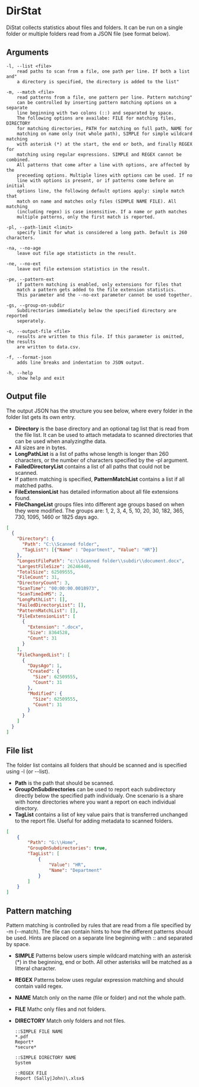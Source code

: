 # DirStat

DiStat collects statistics about files and folders. It can be run on a single folder or multiple folders read from a
JSON file (see format below).

## Arguments

    -l, --list <file>
        read paths to scan from a file, one path per line. If both a list and"
        a directory is specified, the directory is added to the list"

    -m, --match <file>
        read patterns from a file, one pattern per line. Pattern matching"
        can be controlled by inserting pattern matching options on a separate
        line beginning with two colons (::) and separated by space.
        The following options are availabe: FILE for matching files, DIRECTORY
        for matching directories, PATH for matching on full path, NAME for
        matching on name only (not whole path), SIMPLE for simple wildcard matching
        with asterisk (*) at the start, the end or both, and finally REGEX for
        matching using regular expressions. SIMPLE and REGEX cannot be combined.
        All patterns that come after a line with options, are affected by the
        preceeding options. Multiple lines with options can be used. If no
        line with options is present, or if patterns come before an initial
        options line, the following default options apply: simple match that
        match on name and matches only files (SIMPLE NAME FILE). All matching
        (including regex) is case insensitive. If a name or path matches
        multiple patterns, only the first match is reported.

    -pl, --path-limit <limit>
        specify limit for what is considered a long path. Default is 260 characters.

    -na, --no-age
        leave out file age statisticts in the result.

    -ne, --no-ext
        leave out file extension statistics in the result.

    -pe, --pattern-ext
        if pattern matching is enabled, only extensions for files that
        match a pattern gets added to the file extension statistics.
        This parameter and the --no-ext parameter cannot be used together.

    -gs, --group-on-subdir
        Subdirectories immediately below the specified directory are reported
        seperately.

    -o, --output-file <file>
        results are written to this file. If this parameter is omitted, the results
        are written to data.csv.

    -f, --format-json
        adds line breaks and indentation to JSON output.

    -h, --help
        show help and exit

## Output file

The output JSON has the structure you see below, where every folder in the folder list gets
its own entry.

* __Directory__ is the base directory and an optional tag list that is read from the file list. It can be used to attach metadata to scanned directories that can be used when analyzingthe data.
* All sizes are in bytes.
* __LongPathList__ is a list of paths whose length is longer than 260 characters, or the number of characters specified by the -pl argument.
* __FailedDirectoryList__ contains a list of all paths that could not be scanned.
* If pattern matching is specified, __PatternMatchList__  contains a list if all matched paths.
* __FileExtensionList__ has detailed information about all file extensions found.
* __FileChangeList__ groups files into different age groups based on when they were modified. The groups are: 1, 2, 3, 4, 5, 10, 20, 30, 182, 365, 730, 1095, 1460 or 1825 days ago.

```json
[
  {
    "Directory": {
      "Path": "C:\\Scanned folder",
      "TagList": [{"Name" : "Department", "Value": "HR"}]
    },
    "LongestFilePath": "c:\\Scanned folder\\subdir\\document.docx",
    "LargestFileSize": 26246440,
    "TotalSize": 62509555,
    "FileCount": 31,
    "DirectoryCount": 3,
    "ScanTime": "00:00:00.0018973",
    "ScanTimeInMS": 2,
    "LongPathList": [],
    "FailedDirectoryList": [],
    "PatternMatchList": [],
    "FileExtensionList": [
      {
        "Extension": ".docx",
        "Size": 8364528,
        "Count": 31
      }
    ],
    "FileChangedList": [
      {
        "DaysAgo": 1,
        "Created": {
          "Size": 62509555,
          "Count": 31
        },
        "Modified": {
          "Size": 62509555,
          "Count": 31
        }
      }
    ]
  }
]
```





## File list

The folder list contains all folders that should be scanned and is specified using -l (or --list).

* __Path__ is the path that should be scanned.
* __GroupOnSubdirectories__ can be used to report each subdirectory directly below the specified path individualy. One scenario is a share with home directories where you want a report on each individual directory.
* __TagList__ contains a list of key value pairs that is transferred unchanged to the report file. Useful for adding metadata to scanned folders.

```json
[
    {
        "Path": "G:\\Home",
        "GroupOnSubdirectories": true,
        "TagList": [
            {
                "Value": "HR",
                "Name": "Department"
            }
        ]
    }
]
```

## Pattern matching

Pattern matching is controlled by rules that are read from a file specified by -m (--match).
The file can contain hints to how the different patterns should be used. Hints are placed
on a separate line beginning with :: and separated by space.

* __SIMPLE__ Patterns below users simple wildcard matching with an asterisk (*) in the beginning, end or both. All other asterisks will be matched as a litteral character.
* __REGEX__ Patterns below uses regular expression matching and should contain vaild regex.
* __NAME__ Match only on the name (file or folder) and not the whole path.
* __FILE__ Mathc only files and not folders.
* __DIRECTORY__ Match only folders and not files.

      ::SIMPLE FILE NAME
      *.pdf
      Report*
      *secure*

      ::SIMPLE DIRECTORY NAME
      System

      ::REGEX FILE
      Report (Sally|John)\.xlsx$
